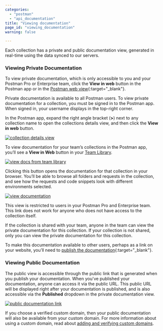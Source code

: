 ```yaml
---
categories:
  - "postman"
  - "api_documentation"
title: "Viewing documentation"
page_id: "viewing_documentation"
warning: false

---
```


Each collection has a private and public documentation view, generated in real-time using the data synced to our servers. 

### Viewing Private Documentation

To view private documentation, which is only accessible to you and your Postman Pro or Enterprise team, click the **View in web** button in the Postman app or in the [Postman web view](https://app.getpostman.com/dashboard/collections/team){:target="_blank"}. 

Private documentation is available to all Postman users. To view private documentation for a collection, you must be signed in to the Postman app. When signed in, your username displays in the top-right corner.

In the Postman app, expand the right angle bracket (**>**) next to any collection name to open the collections details view, and then click the **View in web** button.

[![collection details view](https://s3.amazonaws.com/postman-static-getpostman-com/postman-docs/docs-private-view.png)](https://s3.amazonaws.com/postman-static-getpostman-com/postman-docs/docs-private-view.png)

To view documentation for your team’s collections in the Postman app, you’ll see a **View in Web** button in your [Team Library](/docs/postman/team_library/sharing). 

[![view docs from team library](https://s3.amazonaws.com/postman-static-getpostman-com/postman-docs/docs-teamlib-view.png)](https://s3.amazonaws.com/postman-static-getpostman-com/postman-docs/docs-teamlib-view.png)

Clicking this button opens the documentation for that collection in your browser. You’ll be able to browse all folders and requests in the collection, and see how the requests and code snippets look with different environments selected.

[![view documentation](https://s3.amazonaws.com/postman-static-getpostman-com/postman-docs/docs-viewing.png)](https://s3.amazonaws.com/postman-static-getpostman-com/postman-docs/docs-viewing.png)

This view is restricted to users in your Postman Pro and Enterprise team. This link does not work for anyone who does not have access to the collection itself. 

If the collection is shared with your team, anyone in the team can view the private documentation for this collection. If your collection is not shared, only you can view the private documentation for this collection.

To make this documentation available to other users, perhaps as a link on your website, you’ll need to [publish the documentation](https://app.getpostman.com/dashboard/collections/team){:target="_blank"}.

### Viewing Public Documentation

The public view is accessible through the public link that is generated when you publish your documentation. When you've published your documentation, anyone can access it via the public URL. This public URL will be displayed right after your documentation is published, and is also accessible via the **Published** dropdown in the private documentation view.

[![public documentation link](https://s3.amazonaws.com/postman-static-getpostman-com/postman-docs/docs-public-view.png)](https://s3.amazonaws.com/postman-static-getpostman-com/postman-docs/docs-public-view.png)

If you choose a verified custom domain, then your public documentation will also be available from your custom domain. For more information about using a custom domain, read about [adding and verifying custom domains](/docs/postman/api_documentation/adding_and_verifying_custom_domains).

